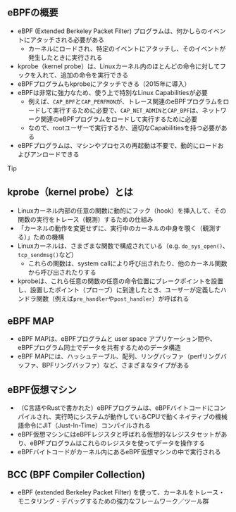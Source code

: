 ## eBPFの概要
- eBPF (Extended Berkeley Packet Filter) プログラムは、何かしらのイベントにアタッチされる必要がある
  - カーネルにロードされ、特定のイベントにアタッチし、そのイベントが発生したときに実行される
- kprobe（kernel probe）は、Linuxカーネル内のほとんどの命令に対してフックを入れて、追加の命令を実行できる
- eBPFプログラムもkprobeにアタッチできる（2015年に導入）
- eBPFは非常に強力なため、使う上で特別なLinux Capabilitiesが必要
  - 例えば、`CAP_BPF`と`CAP_PERFMON`が、トレース関連のeBPFプログラムをロードして実行するために必要で、`CAP_NET_ADMIN`と`CAP_BPF`は、ネットワーク関連のeBPFプログラムをロードして実行するために必要
  - なので、rootユーザーで実行するか、適切なCapabilitiesを持つ必要がある
- eBPFプログラムは、マシンやプロセスの再起動は不要で、動的にロードおよびアンロードできる

> [!TIP]  
> ## kprobe（kernel probe）とは
> - Linuxカーネル内部の任意の関数に動的にフック（hook）を挿入して、その関数の実行をトレース（観測）するための仕組み
> - 「カーネルの動作を変更せずに、実行中のカーネルの中身を覗く（観測する）」ための機構
> - Linuxカーネルは、さまざまな関数で構成されている（e.g. `do_sys_open()`、`tcp_sendmsg()`など）
>   - これらの関数は、system callにより呼び出されたり、他のカーネル関数から呼び出されたりする
> - kprobeは、これら任意の関数の任意の命令位置にブレークポイントを設置し、設置したポイント（プローブ）に到達したとき、ユーザーが定義したハンドラ関数（例えば`pre_handler`や`post_handler`）が呼ばれる

## eBPF MAP
- eBPF MAPは、eBPFプログラムと user space アプリケーション間や、eBPFプログラム同士でデータを共有するためのデータ構造
- eBPF MAPには、ハッシュテーブル、配列、リングバッファ（perfリングバッファ、BPFリングバッファ）など、さまざまなタイプがある

## eBPF仮想マシン
- （C言語やRustで書かれた）eBPFプログラムは、eBPFバイトコードにコンパイルされ、実行時にシステムが動作しているCPUで動くネイティブの機械語命令にJIT（Just-In-Time）コンパイルされる
- eBPF仮想マシンにはeBPFレジスタと呼ばれる仮想的なレジスタセットがあり、eBPFプログラムはこれらのレジスタを使ってデータを操作する
- eBPFバイトコードがカーネル内にあるeBPF仮想マシンの中で実行される

## BCC (BPF Compiler Collection)
- eBPF (extended Berkeley Packet Filter) を使って、カーネルをトレース・モニタリング・デバッグするための強力なフレームワーク／ツール群